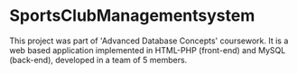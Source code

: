 SportsClubManagementsystem
==========================

This project was part of 'Advanced Database Concepts' coursework. It is a web based application implemented in HTML-PHP (front-end) and MySQL (back-end), developed in a team of 5 members. 
